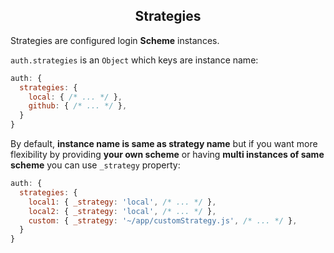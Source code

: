 <h2 align="center">Strategies</h2>

Strategies are configured login **Scheme** instances.

`auth.strategies` is an `Object` which keys are instance name:

```js
auth: {
  strategies: {
    local: { /* ... */ },
    github: { /* ... */ },
  }
}
```

By default, **instance name is same as strategy name** but if you want more flexibility  by providing **your own scheme** or having **multi instances of same scheme** you can use `_strategy` property:

```js
auth: {
  strategies: {
    local1: { _strategy: 'local', /* ... */ },
    local2: { _strategy: 'local', /* ... */ },
    custom: { _strategy: '~/app/customStrategy.js', /* ... */ },
  }
}
```

